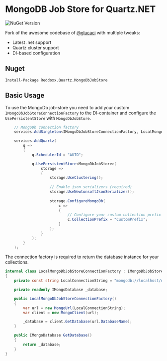 MongoDB Job Store for Quartz.NET
================================

![NuGet Version](https://img.shields.io/nuget/v/Reddoxx.Quartz.MongoDbJobStore)

Fork of the awesome codebase of [@glucaci](https://github.com/glucaci/mongodb-quartz-net) with multiple tweaks:

- Latest .net support
- Quartz cluster support
- DI-based configuration

## Nuget

```
Install-Package Reddoxx.Quartz.MongoDbJobStore
```

## Basic Usage

To use the MongoDb job-store you need to add your custom `IMongoDbJobStoreConnectionFactory` to the DI-container
and configure the `UsePersistentStore` with `MongoDbJobStore`.

```csharp
    // MongoDb connection factory
    services.AddSingleton<IMongoDbJobStoreConnectionFactory, LocalMongoDbJobStoreConnectionFactory>();

    services.AddQuartz(
        q =>
        {
            q.SchedulerId = "AUTO";

            q.UsePersistentStore<MongoDbJobStore>(
                storage =>
                {
                    storage.UseClustering();
            
                    // Enable json serializers (required)
                    storage.UseNewtonsoftJsonSerializer();
    
                    storage.ConfigureMongoDb(
                        c =>
                        {
                            // Configure your custom collection prefix
                            c.CollectionPrefix = "CustomPrefix";
                        }
                    );
                }
            );
        }
    );
```

The connection factory is required to return the database instance for your collections.
```csharp
internal class LocalMongoDbJobStoreConnectionFactory : IMongoDbJobStoreConnectionFactory
{
    private const string LocalConnectionString = "mongodb://localhost/quartz?minPoolSize=16&maxConnecting=32";

    private readonly IMongoDatabase _database;

    public LocalMongoDbJobStoreConnectionFactory()
    {
        var url = new MongoUrl(LocalConnectionString);
        var client = new MongoClient(url);

        _database = client.GetDatabase(url.DatabaseName);
    }

    public IMongoDatabase GetDatabase()
    {
        return _database;
    }
}
```
